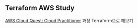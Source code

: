 ## Terraform AWS Study
[AWS Cloud Quest: Cloud Practitioner](https://explore.skillbuilder.aws/learn/course/11458/AWS%2520Cloud%2520Quest%253A%2520Cloud%2520Practitioner) 과정 Terraform으로 해보기